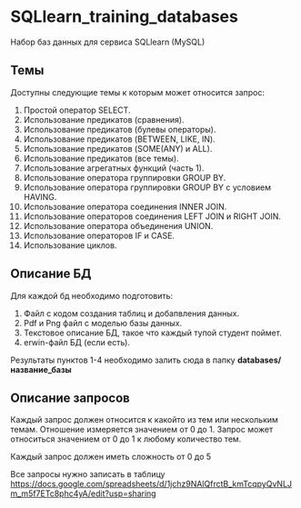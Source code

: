 # SQLlearn_training_databases
Набор баз данных для сервиса SQLlearn (MySQL)

## Темы

Доступны следующие темы к которым может относится запрос:

1.	Простой оператор SELECT.
2.	Использование предикатов (сравнения).
3.	Использование предикатов (булевы операторы).
4.	Использование предикатов (BETWEEN, LIKE, IN).
5.	Использование предикатов (SOME(ANY) и ALL).
6.	Использование предикатов (все темы).
7.	Использование агрегатных функций (часть 1).
8.	Использование оператора группировки GROUP BY.
9.	Использование оператора группировки GROUP BY с условием HAVING.
10.	Использование оператора соединения INNER JOIN.
11.	Использование операторов соединения  LEFT JOIN и RIGHT JOIN.
12.	Использование оператора объединения UNION.
13.	Использование операторов IF и CASE.
14.	Использование циклов.

## Описание БД

Для каждой бд необходимо подготовить:
1. Файл с кодом создания таблиц и добапвления данных.
2. Pdf и Png файл с моделью базы данных.
3. Текстовое описание БД, такое что каждый тупой студент поймет.
4. erwin-файл БД (если есть).

Результаты пунктов 1-4 необходимо залить сюда в папку **databases/название_базы**

## Описание запросов

Каждый запрос должен относится к какойто из тем или нескольким темам. Отношение измеряется значением от 0 до 1. Запрос может относиться значением от 0 до 1 к любому количество тем.

Каждый запрос должен иметь сложность от 0 до 5

Все запросы нужно записать в таблицу https://docs.google.com/spreadsheets/d/1jchz9NAlQfrctB_kmTcqpyQvNLJm_m5f7ETc8phc4yA/edit?usp=sharing


